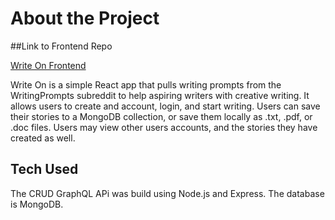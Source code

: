 # About the Project
##Link to Frontend Repo

[Write On Frontend](https://github.com/TimothyAllgood/writr_frontend)

Write On is a simple React app that pulls writing prompts from the WritingPrompts subreddit to help aspiring writers with creative writing. It allows users to create and account, login, and start writing. Users can save their stories to a MongoDB collection, or save them locally as .txt, .pdf, or .doc files. Users may view other users accounts, and the stories they have created as well.

## Tech Used
The CRUD GraphQL APi was build using Node.js and Express. The database is MongoDB.
